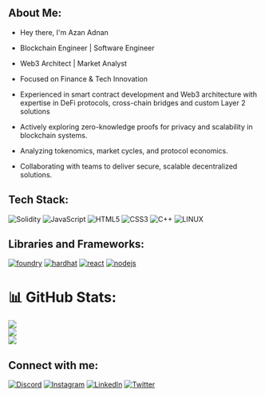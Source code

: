 ## About Me:

* Hey there, I'm Azan Adnan <br>

* Blockchain Engineer | Software Engineer  <br>

* Web3 Architect | Market Analyst  <br>

* Focused on Finance & Tech Innovation

* Experienced in smart contract development and Web3 architecture with expertise in DeFi protocols, cross-chain bridges and custom Layer 2 solutions

* Actively exploring zero-knowledge proofs for privacy and scalability in blockchain systems.

* Analyzing tokenomics, market cycles, and protocol economics. <br>

* Collaborating with teams to deliver secure, scalable decentralized solutions. <br>

## Tech Stack:
![Solidity](https://img.shields.io/badge/Solidity-%23363636.svg?style=for-the-badge&logo=solidity&logoColor=white) ![JavaScript](https://img.shields.io/badge/javascript-%23323330.svg?style=for-the-badge&logo=javascript&logoColor=%23F7DF1E) ![HTML5](https://img.shields.io/badge/html5-%23E34F26.svg?style=for-the-badge&logo=html5&logoColor=white) ![CSS3](https://img.shields.io/badge/css3-%231572B6.svg?style=for-the-badge&logo=css3&logoColor=white) ![C++](https://img.shields.io/badge/c++-%2300599C.svg?style=for-the-badge&logo=c%2B%2B&logoColor=white) ![LINUX](https://img.shields.io/badge/Linux-FCC624?style=for-the-badge&logo=linux&logoColor=black) 


## Libraries and Frameworks:
<p>
    <a href="https://book.getfoundry.sh/" target="_blank"><img src="https://img.shields.io/badge/Foundry-e6e6e6?style=for-the-badge&logo=foundry" alt="foundry"/></a>
    <a href="https://hardhat.org/" target="_blank"><img src="https://img.shields.io/badge/Hardhat-FFF100?style=for-the-badge&logo=hardhat" alt="hardhat"/></a>
    <a href="https://reactjs.org/" target="_blank"><img src="https://img.shields.io/badge/React-20232A?style=for-the-badge&logo=react&logoColor=61DAFB" alt="react"/></a>
   <!-- <a href="https://nextjs.org/" target="_blank"><img src="https://img.shields.io/badge/next.js-000000?style=for-the-badge&logo=nextdotjs&logoColor=white" alt="nextjs"/></a>--> 
    <a href="https://nodejs.org/" target="_blank"><img src="https://img.shields.io/badge/Node.js-339933?style=for-the-badge&logo=nodedotjs&logoColor=white" alt="nodejs"/></a>
</p>


# 📊 GitHub Stats:
![](https://github-readme-stats.vercel.app/api?username=AzanAdnan23&theme=ambient_gradient&hide_border=true&include_all_commits=true&count_private=true)<br/>
![](https://nirzak-streak-stats.vercel.app/?user=AzanAdnan23&theme=ambient_gradient&hide_border=true)<br/>
![](https://github-readme-stats.vercel.app/api/top-langs/?username=AzanAdnan23&theme=ambient_gradient&hide_border=true&include_all_commits=true&count_private=true&layout=compact)

<!-- Proudly created with GPRM ( https://gprm.itsvg.in ) -->

## Connect with me:
[![Discord](https://img.shields.io/badge/Discord-%237289DA.svg?logo=discord&logoColor=white)](https://discord.gg/0xazan) [![Instagram](https://img.shields.io/badge/Instagram-%23E4405F.svg?logo=Instagram&logoColor=white)](https://instagram.com/azan.adnan_) [![LinkedIn](https://img.shields.io/badge/LinkedIn-%230077B5.svg?logo=linkedin&logoColor=white)](https://linkedin.com/in/azanadnan) [![Twitter](https://img.shields.io/badge/Twitter-%231DA1F2.svg?logo=Twitter&logoColor=white)](https://twitter.com/0xAzan) 


<!-- Proudly created with GPRM ( https://gprm.itsvg.in ) -->
